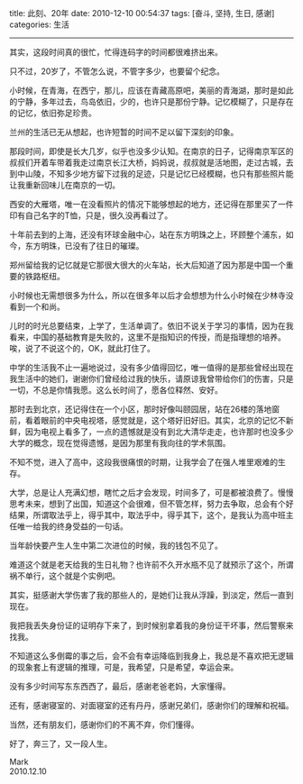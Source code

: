 title: 此刻、20年
date: 2010-12-10 00:54:37
tags: [奋斗, 坚持, 生日, 感谢]
categories: 生活

---

其实，这段时间真的很忙，忙得连码字的时间都很难挤出来。

只不过，20岁了，不管怎么说，不管字多少，也要留个纪念。

小时候，在青海，在西宁，那儿，应该在青藏高原吧，美丽的青海湖，那时是如此的宁静，多年过去，鸟岛依旧，少的，也许只是那份宁静。记忆模糊了，只是存在的记忆，依旧弥足珍贵。

兰州的生活已无从想起，也许短暂的时间不足以留下深刻的印象。

那段时间，即使是长大几岁，似乎也没多少认知。在南京的日子，记得南京军区的叔叔们开着车带着我走过南京长江大桥，妈妈说，叔叔就是活地图，走过古城，去到中山陵，不知多少地方留下过我的足迹，只是记忆已经模糊，也只有那些照片能让我重新回味儿在南京的一切。

西安的大雁塔，唯一在没看照片的情况下能够想起的地方，还记得在那里买了一件印有自己名字的T恤，只是，很久没再看过了。

十年前去到的上海，还没有环球金融中心，站在东方明珠之上，环顾整个浦东，如今，东方明珠，已没有了往日的璀璨。

<!--more-->

郑州留给我的记忆就是它那很大很大的火车站，长大后知道了因为那是中国一个重要的铁路枢纽。

小时候也无需想很多为什么，所以在很多年以后才会想想为什么小时候在少林寺没看到一个和尚。

儿时的时光总要结束，上学了，生活单调了。依旧不说关于学习的事情，因为在我看来，中国的基础教育是失败的，这里不是指知识的传授，而是指理想的培养。唉，说了不说这个的，OK，就此打住了。

中学的生活我不止一遍地说过，没有多少值得回忆，唯一值得的是那些曾经出现在我生活中的她们，谢谢你们曾经给过我的快乐，请原谅我曾带给你们的伤害，只是一切，不总是你情我愿。这么长时间了，愿各位释然、安好。

那时去到北京，还记得住在一个小区，那时好像叫颐园居，站在26楼的落地窗前，看着眼前的中央电视塔，感觉就是，这个塔好旧好旧。其实，北京的记忆不新鲜，因为电视上看多了，一点的遗憾就是没有到北大清华走走，也许那时也没多少大学的概念，现在觉得遗憾，是因为那里有我向往的学术氛围。

不知不觉，进入了高中，这段我很痛恨的时期，让我学会了在强人堆里艰难的生存。

大学，总是让人充满幻想，瞎忙之后才会发现，时间多了，可是都被浪费了。慢慢思考未来，想到了出国，知道这个会很难，但不管怎样，努力去争取，总会有个好结果，所谓取法乎上，得乎其中，取法乎中，得乎其下，这个，是我认为高中班主任唯一给我的终身受益的一句话。

当年龄快要产生人生中第二次进位的时候，我的钱包不见了。

难道这个就是老天给我的生日礼物？也许前不久开水瓶不见了就预示了这个，所谓祸不单行，这个就是个实例吧。

其实，挺感谢大学伤害了我的那些人的，是她们让我从浮躁，到淡定，然后一直到现在。

我把我丢失身份证的证明存下来了，到时候别拿着我的身份证干坏事，然后警察来找我。

不知道这么多倒霉的事之后，会不会有幸运降临到我身上，我总是不喜欢把无逻辑的现象套上有逻辑的推理，可是，我希望，只是希望，幸运会来。

没有多少时间写东东西西了，最后，感谢老爸老妈，大家懂得。

还有，感谢寝室的、对面寝室的还有丹丹，感谢兄弟们，感谢你们的理解和祝福。

当然，还有朋友们，感谢你们的不离不弃，你们懂得。

好了，奔三了，又一段人生。

 

Mark  
2010.12.10